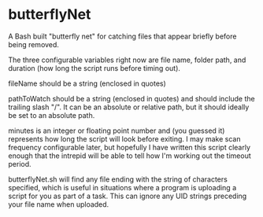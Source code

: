 # butterflyNet
A Bash built "butterfly net" for catching files that appear briefly before 
being removed.


The three configurable variables right now are file name, folder path, and 
duration (how long the script runs before timing out).

fileName should be a string (enclosed in quotes)

pathToWatch should be a string (enclosed in quotes) and should include the 
trailing slash "/". It can be an absolute or relative path, but it should 
ideally be set to an absolute path.

minutes is an integer or floating point number and (you guessed it) represents 
how long the script will look before exiting. I may make scan frequency 
configurable later, but hopefully I have written this script clearly enough 
that the intrepid will be able to tell how I'm working out the timeout period.

butterflyNet.sh will find any file ending with the string of characters 
specified, which is useful in situations where a program is uploading a script 
for you as part of a task. This can ignore any UID strings preceding your file 
name when uploaded.
